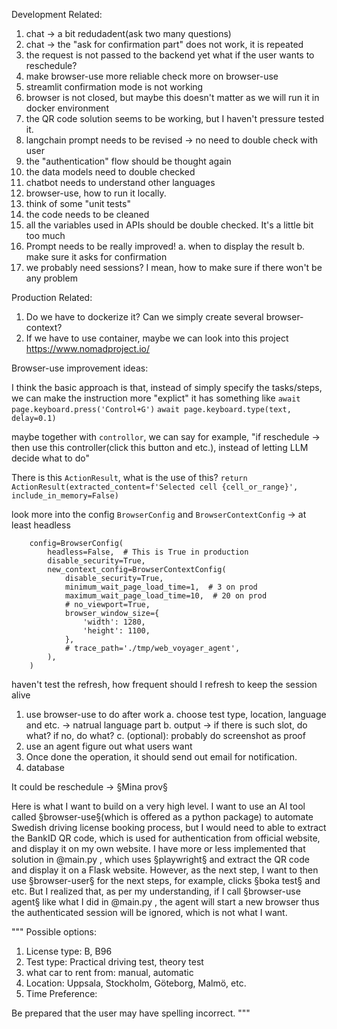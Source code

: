 Development Related:
1. chat -> a bit redudadent(ask two many questions)
2. chat -> the "ask for confirmation part" does not work, it is repeated
3. the request is not passed to the backend yet
    what if the user wants to reschedule?
4. make browser-use more reliable
    check more on browser-use
5. streamlit confirmation mode is not working
6. browser is not closed, but maybe this doesn't matter as we will run it in docker environment
7. the QR code solution seems to be working, but I haven't pressure tested it.
8. langchain prompt needs to be revised -> no need to double check with user
9. the "authentication" flow should be thought again
10. the data models need to double checked
11. chatbot needs to understand other languages
12. browser-use, how to run it locally.
13. think of some "unit tests"
14. the code needs to be cleaned
15. all the variables used in APIs should be double checked. It's a little bit too much
16. Prompt needs to be really improved!
	a. when to display the result
	b. make sure it asks for confirmation
17. we probably need sessions? I mean, how to make sure if there won't be any problem 





Production Related:
1. Do we have to dockerize it? Can we simply create several browser-context?
2. If we have to use container, maybe we can look into this project https://www.nomadproject.io/



Browser-use improvement ideas:

I think the basic approach is that, instead of simply specify the tasks/steps, we can make the instruction more "explict"
it has something like 
`await page.keyboard.press('Control+G')`
`await page.keyboard.type(text, delay=0.1)`

maybe together with `controllor`, we can say for example, "if reschedule -> then use this controller(click this button and etc.), instead of letting LLM decide what to do"


There is this `ActionResult`, what is the use of this? 
`return ActionResult(extracted_content=f'Selected cell {cell_or_range}', include_in_memory=False)`



look more into the config `BrowserConfig` and `BrowserContextConfig` -> at least headless
```
	config=BrowserConfig(
		headless=False,  # This is True in production
		disable_security=True,
		new_context_config=BrowserContextConfig(
			disable_security=True,
			minimum_wait_page_load_time=1,  # 3 on prod
			maximum_wait_page_load_time=10,  # 20 on prod
			# no_viewport=True,
			browser_window_size={
				'width': 1280,
				'height': 1100,
			},
			# trace_path='./tmp/web_voyager_agent',
		),
	)
```


















haven't test the refresh, how frequent should I refresh to keep the session alive


1. use browser-use to do after work
    a. choose test type, location, language and etc. -> natrual language part
    b. output -> if there is such slot, do what? if no, do what?
    c. (optional): probably do screenshot as proof 
2. use an agent figure out what users want
3. Once done the operation, it should send out email for notification.
4. database


It could be reschedule -> §Mina prov§


Here is what I want to build on a very high level.
I want to use an AI tool called §browser-use§(which is offered as a python package) to automate Swedish driving license booking process, but I would need to able to extract the BankID QR code, which is used for authentication from official website, and display it on my own website. I have more or less implemented that solution in @main.py , which uses §playwright§ and extract the QR code and display it on a Flask website. However, as the next step, I want to then use §browser-user§ for the next steps, for example, clicks §boka test§ and etc. But I realized that, as per my understanding, if I call §browser-use agent§ like what I did in @main.py , the agent will start a new browser thus the authenticated session will be ignored, which is not what I want.



"""
Possible options:
1. License type: B, B96
2. Test type: Practical driving test, theory test
3. what car to rent from:  manual, automatic
4. Location: Uppsala, Stockholm, Göteborg, Malmö, etc.
5. Time Preference:

Be prepared that the user may have spelling incorrect.
"""


